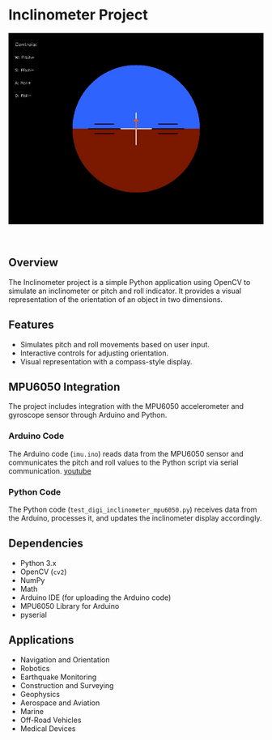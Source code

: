 # Inclinometer Project

<div align="center">
<p>
<img src="demo/demo.gif" width="600"/> 
</p>
<br>
</div>


## Overview
The Inclinometer project is a simple Python application using OpenCV to simulate an inclinometer or pitch and roll indicator. It provides a visual representation of the orientation of an object in two dimensions.

## Features
- Simulates pitch and roll movements based on user input.
- Interactive controls for adjusting orientation.
- Visual representation with a compass-style display.

## MPU6050 Integration
The project includes integration with the MPU6050 accelerometer and gyroscope sensor through Arduino and Python.

### Arduino Code
The Arduino code (`imu.ino`) reads data from the MPU6050 sensor and communicates the pitch and roll values to the Python script via serial communication.
[youtube](https://www.youtube.com/watch?v=a37xWuNJsQI&ab_channel=SuperbTech)

### Python Code
The Python code (`test_digi_inclinometer_mpu6050.py`) receives data from the Arduino, processes it, and updates the inclinometer display accordingly.

## Dependencies
- Python 3.x
- OpenCV (`cv2`)
- NumPy
- Math
- Arduino IDE (for uploading the Arduino code)
- MPU6050 Library for Arduino
- pyserial

## Applications
- Navigation and Orientation
- Robotics
- Earthquake Monitoring
- Construction and Surveying
- Geophysics
- Aerospace and Aviation
- Marine
- Off-Road Vehicles
- Medical Devices
  

